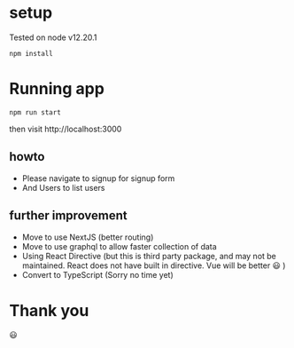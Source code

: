 
# setup

Tested on node v12.20.1
```
npm install
```

# Running app

```
npm run start
```

then visit http://localhost:3000

## howto

* Please navigate to signup for signup form
* And Users to list users

## further improvement

* Move to use NextJS (better routing)
* Move to use graphql to allow faster collection of data
* Using React Directive (but this is third party package, and may not be maintained. React does not have built in directive. Vue will be better :smiley: )
* Convert to TypeScript (Sorry no time yet)
# Thank you

:smiley:
